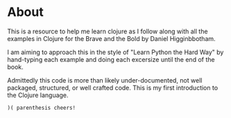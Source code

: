 # About

This is a resource to help me learn clojure as I follow along with all the examples in Clojure for the Brave and the Bold by Daniel Higginbbotham.

I am aiming to approach this in the style of "Learn Python the Hard Way" by hand-typing each example and doing each excersize until the end of the book.

Admittedly this code is more than likely under-documented, not well packaged, structured, or well crafted code. This is my first introduction to the Clojure language.

```
)( parenthesis cheers!
```
